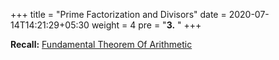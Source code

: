 +++
title = "Prime Factorization and Divisors"
date =  2020-07-14T14:21:29+05:30
weight = 4
pre = "<b>3.</b> "
+++

**Recall:** [Fundamental Theorem Of Arithmetic](http://localhost:1313/competitive-programming/maths/basics/#fundamental-theorem-of-arithmetic)

### 